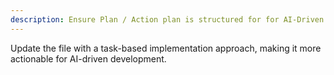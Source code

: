 ```yaml
---
description: Ensure Plan / Action plan is structured for for AI-Driven development
---
```


Update the file with a task-based implementation approach, making it more actionable for AI-driven development.